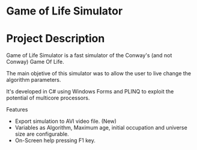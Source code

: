 Game of Life Simulator
======================

Project Description
===================

Game of Life Simulator is a fast simulator of the Conway's (and not Conway)  Game Of Life.

The main objetive of this simulator was to allow the user to live change the algorithm parameters.

It's developed in C# using Windows Forms and PLINQ  to exploit the potential of multicore processors.

Features
- Export simulation to AVI video file. (New) 
- Variables as  Algorithm, Maximum age, initial occupation  and universe size are configurable. 
- On-Screen help pressing F1 key. 

